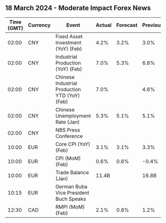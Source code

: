 ## 18 March 2024 - Moderate Impact Forex News

| Time (GMT) | Currency | Event | Actual | Forecast | Previous |
|------|----------|-------|--------|----------|----------|
| 02:00 | CNY | Fixed Asset Investment (YoY) (Feb) | 4.2% | 3.2% | 3.0% |
| 02:00 | CNY | Industrial Production (YoY) (Feb) | 7.0% | 5.3% | 6.8% |
| 02:00 | CNY | Chinese Industrial Production YTD (YoY) (Feb) | 7.0% |  | 4.6% |
| 02:00 | CNY | Chinese Unemployment Rate (Jan) | 5.3% | 5.1% | 5.1% |
| 02:00 | CNY | NBS Press Conference |  |  |  |
| 10:00 | EUR | Core CPI (YoY) (Feb) | 3.1% | 3.1% | 3.3% |
| 10:00 | EUR | CPI (MoM) (Feb) | 0.6% | 0.6% | -0.4% |
| 10:00 | EUR | Trade Balance (Jan) | 11.4B |  | 16.8B |
| 10:15 | EUR | German Buba Vice President Buch Speaks |  |  |  |
| 12:30 | CAD | RMPI (MoM) (Feb) | 2.1% | 0.8% | 1.2% |
